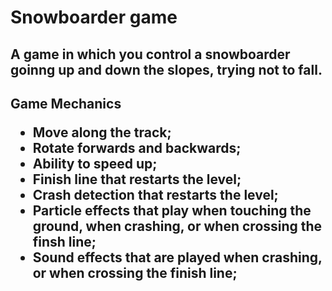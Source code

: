 <h1>Snowboarder game</h1>

<h2>A game in which you control a snowboarder goinng up and down the slopes, trying not to fall.</h2>

<h2>Game Mechanics
  <p></p>
<ul>
<li>Move along the track;</li>
<li>Rotate forwards and backwards;</li>
<li>Ability to speed up;</li>
<li>Finish line that restarts the level;</li>
<li>Crash detection that restarts the level;</li>
<li>Particle effects that play when touching the ground, when crashing, or when crossing the finsh line;</li>
<li>Sound effects that are played when crashing, or when crossing the finish line;</li>
</ul></h2>
